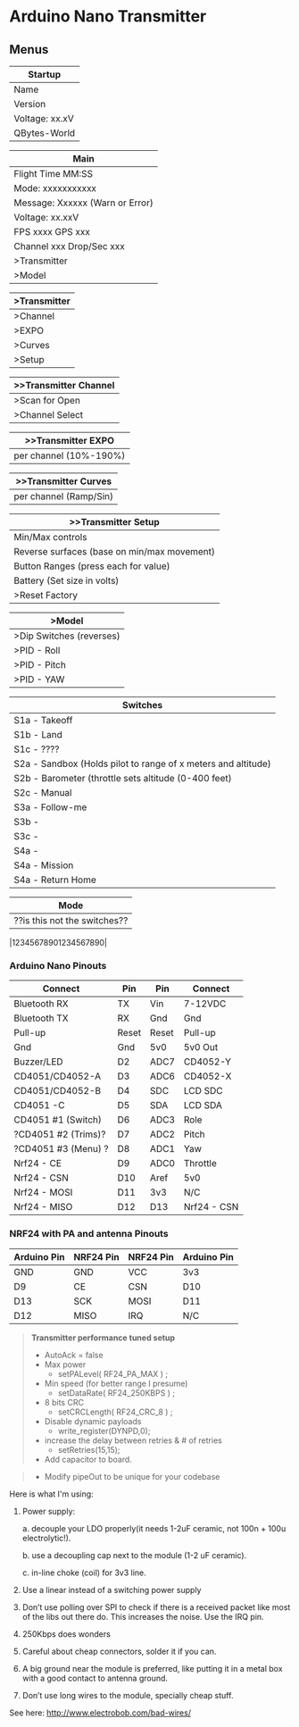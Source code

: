 # Arduino Nano Transmitter

## Menus
| Startup |  
| ----- | 
| Name           | 
| Version        | 
| Voltage: xx.xV | 
| QBytes-World   | 

| Main |  
| ----- | 
| Flight Time MM:SS|
| Mode: xxxxxxxxxxx| 
| Message: Xxxxxx (Warn or Error)| 
| Voltage: xx.xxV | 
| FPS xxxx GPS xxx| 
| Channel xxx Drop/Sec xxx|
| >Transmitter   | 
| >Model   | 

| >Transmitter |  
| ----- | 
| >Channel | 
| >EXPO    | 
| >Curves  | 
| >Setup   | 

| >>Transmitter Channel|  
| -----            | 
| >Scan for Open  | 
| >Channel Select | 

| >>Transmitter EXPO|  
| ----- | 
| per channel (10%-190%)  | 

| >>Transmitter Curves|  
| ----- | 
| per channel (Ramp/Sin)  | 

| >>Transmitter Setup|  
| ----- | 
| Min/Max controls | 
| Reverse surfaces (base on min/max movement)| 
| Button Ranges (press each for value) | 
| Battery (Set size in volts) | 
| >Reset Factory | 


| >Model |  
| ----- | 
| >Dip Switches (reverses)| 
| >PID - Roll   | 
| >PID - Pitch   | 
| >PID - YAW   | 

| Switches |  
| ----- | 
| S1a - Takeoff| 
| S1b - Land   | 
| S1c - ????   | 
| S2a - Sandbox     (Holds pilot to range of x meters and altitude)| 
| S2b - Barometer   (throttle sets altitude (0-400 feet)| 
| S2c - Manual   | 
| S3a - Follow-me |
| S3b - |
| S3c - |
| S4a -   | 
| S4a - Mission  | 
| S4a - Return Home   | 


| Mode |  
| ----- | 
| ??is this not the switches?? | 

|12345678901234567890|

### Arduino Nano Pinouts

| Connect |  Pin  | Pin   | Connect |
| ----- | ------ | ------ | ------ |
| Bluetooth RX     | TX     | Vin   | 7-12VDC  |
| Bluetooth TX     | RX     | Gnd   | Gnd      |
| Pull-up          | Reset  | Reset | Pull-up  |
| Gnd              | Gnd    | 5v0   | 5v0 Out  |
| Buzzer/LED       | D2     | ADC7  | CD4052-Y |
| CD4051/CD4052-A  | D3     | ADC6  | CD4052-X |
| CD4051/CD4052-B  | D4     | SDC   | LCD SDC  |
| CD4051       -C  | D5     | SDA   | LCD SDA  |
| CD4051 #1 (Switch)| D6    | ADC3  | Role     |
|?CD4051 #2 (Trims)?| D7     | ADC2  | Pitch    |
|?CD4051 #3 (Menu) ?| D8     | ADC1  | Yaw      |
| Nrf24 - CE       | D9     | ADC0  | Throttle |
| Nrf24 - CSN      | D10    | Aref  | 5v0      |
| Nrf24 - MOSI     | D11    | 3v3   | N/C      |
| Nrf24 - MISO     | D12    | D13   | Nrf24 - CSN|

### NRF24 with PA and antenna Pinouts
| Arduino Pin |  NRF24 Pin  | NRF24 Pin   | Arduino Pin |
| ----- | ------ | ------ | ------ |
| GND   | GND    | VCC    | 3v3    |
| D9    | CE     | CSN    | D10    |
| D13   | SCK    | MOSI   | D11    |
| D12   | MISO   | IRQ    | N/C    |


> **Transmitter performance tuned setup**
> - AutoAck = false 
> - Max power 
>   - setPALevel( RF24_PA_MAX ) ; 
> - Min speed (for better range I presume)
>   - setDataRate( RF24_250KBPS ) ; 
> - 8 bits CRC
>   - setCRCLength( RF24_CRC_8 ) ; 
> - Disable dynamic payloads 
>   - write_register(DYNPD,0); 
> - increase the delay between retries & # of retries 
>   - setRetries(15,15);
> - Add capacitor to board.

> - Modify pipeOut to be unique for your codebase

Here is what I'm using:
1. Power supply:

      a. decouple your LDO properly(it needs 1-2uF ceramic, not 100n + 100u electrolytic!). 
      
      b. use a decoupling cap next to the module (1-2 uF ceramic).
      
      c. in-line choke (coil) for 3v3 line.
      
2. Use a linear instead of a switching power supply
3. Don’t use polling over SPI to check if there is a received packet like most of the libs out there do. This increases the noise. Use the IRQ pin.
4. 250Kbps does wonders
5. Careful about cheap connectors, solder it if you can.
6. A big ground near the module is preferred, like putting it in a metal box with a good contact to antenna ground.
7. Don’t use long wires to the module, specially cheap stuff.

See here: http://www.electrobob.com/bad-wires/
